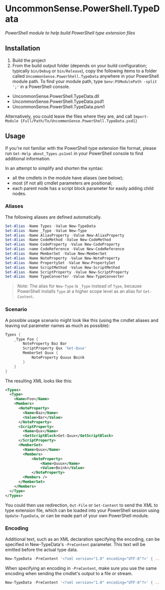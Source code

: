 # UncommonSense.PowerShell.TypeData
*PowerShell module to help build PowerShell type extension files*

## Installation
1. Build the project 
1. From the build output folder (depends on your build configuration; typically `bin/Debug` or  `bin/Release`), copy the following items to a folder called `UncommonSense.PowerShell.TypeData` anywhere in your PowerShell module path. To find your module path, type `$env:PSModulePath -split ';'` in a PowerShell console.
  - UncommonSense.PowerShell.TypeData.dll
  - UncommonSense.PowerShell.TypeData.psd1
  - UncommonSense.PowerShell.TypeData.psm1
  
  Alternatively, you could leave the files where they are, and call `Import-Module {Full/Path/To/UncommonSense.PowerShell.TypeData.psd1}`
  
## Usage
If you're not familiar with the PowerShell type extension file format, please run `Get-Help about_Types.ps1xml` in your PowerShell console to find additional information.

In an attempt to simplify and shorten the syntax:
- all the cmdlets in the module have aliases (see below);
- most (if not all) cmdlet parameters are positional;
- each parent node has a script block parameter for easily adding child nodes.

### Aliases
The following aliases are defined automatically.

```powershell
Set-Alias -Name Types -Value New-TypeData
Set-Alias -Name _Type -Value New-Type
Set-Alias -Name AliasProperty -Value New-AliasProperty
Set-Alias -Name CodeMethod -Value New-CodeMethod
Set-Alias -Name CodeProperty -Value New-CodeProperty
Set-Alias -name CodeReference -Value New-CodeReference
Set-Alias -Name MemberSet -Value New-MemberSet
Set-Alias -Name NoteProperty -Value New-NoteProperty
Set-Alias -Name PropertySet -Value New-PropertySet
Set-Alias -Name ScriptMethod -Value New-ScriptMethod
Set-Alias -Name ScriptProperty -Value New-ScriptProperty
Set-Alias -Name TypeConverter -Value New-TypeConverter
```

> Note: The alias for `New-Type` is `_Type` instead of `Type`, because PowerShell installs `Type` at a higher scope level as an alias for `Get-Content`.

### Scenario
A possible usage scenario might look like this (using the cmdlet aliases and leaving out parameter names as much as possible):

```powershell
Types {
    _Type Foo {
        NoteProperty Baz Bar
        ScriptProperty Qux 'Get-Quux'
        MemberSet Quux {
            NoteProperty Quuux Boink
        }
    }
}
```

The resulting XML looks like this:

```xml
<Types>
  <Type>
    <Name>Foo</Name>
    <Members>
      <NoteProperty>
        <Name>Baz</Name>
        <Value>Bar</Value>
      </NoteProperty>
      <ScriptProperty>
        <Name>Qux</Name>
        <GetScriptBlock>Get-Quux</GetScriptBlock>
      </ScriptProperty>
      <MemberSet>
        <Name>Quux</Name>
        <Members>
            <NoteProperty>
                <Name>Quuux</Name>
                <Value>Boink</Value>
            </NoteProperty>
        <Members />
      </MemberSet>
    </Members>
  </Type>
</Types>
```

You could then use redirection, `Out-File` or `Set-Content` to send the XML to type extension file, which can be loaded into your PowerShell session using `Update-TypeData`, or can be made part of your own PowerShell module.

### Encoding
Additional text, such as an XML declaration specifying the encoding, can be specified in New-TypeData's `-PreContent` parameter. This text will be emitted before the actual type data.

``` powershell
New-TypeData -PreContent '<?xml version="1.0" encoding="UTF-8"?>' { ... }
```

When specifying an encoding in `-PreContent`, make sure you use the same encoding when sending the cmdlet's output to a file or stream.

``` powershell
New-TypeData -PreContent '<?xml version="1.0" encoding="UTF-8"?>' { ... } | Out-File -Encoding Utf8 -FilePath '...'
```
